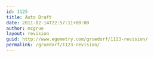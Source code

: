 ```yaml
---
id: 1125
title: Auto Draft
date: 2011-02-14T22:57:11+00:00
author: mcgrue
layout: revision
guid: http://www.egometry.com/gruedorf/1123-revision/
permalink: /gruedorf/1123-revision/
---
```


